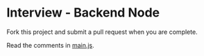 # Interview - Backend Node

Fork this project and submit a pull request when you are complete.

Read the comments in [main.js](./main.js).

